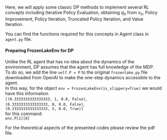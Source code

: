 Here, we will apply some classic DP methods to implement several RL concepts including Iterative Policy Evaluation, obtaining $q_\pi$ from $v_\pi$, Policy Improvement, Policy Iteration, Truncated Policy Iteration, and Value Iteration.

You can find the functions required for this concepts in Agent class in `agent.py` file.
#### Preparing FrozenLakeEnv for DP
Unlike the RL agent that has no idea about the dynamics of the environment, DP assumes that the agent has full knowledge of the MDP.  
To do so, we add the line
`self.P = P`
to the original `frozenlake.py` file downloaded from OpenAI to make the one-step dynamics accessible to the agent.  
In this way, for the object `env = FrozenLakeEnv(is_slippery=True)` we would have this information  
`[(0.3333333333333333, 1, 0.0, False)`,  
 `(0.3333333333333333, 0, 0.0, False)`,  
 `(0.3333333333333333, 5, 0.0, True)]`  
for this command:  
`env.P[1][0]`


For the theoretical aspects of the presented codes please review the pdf file.
